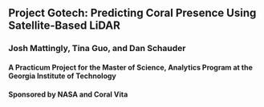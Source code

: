 ## Project Gotech: Predicting Coral Presence Using Satellite-Based LiDAR

### Josh Mattingly, Tina Guo, and Dan Schauder

#### A Practicum Project for the Master of Science, Analytics Program at the Georgia Institute of Technology

#### Sponsored by NASA and Coral Vita
